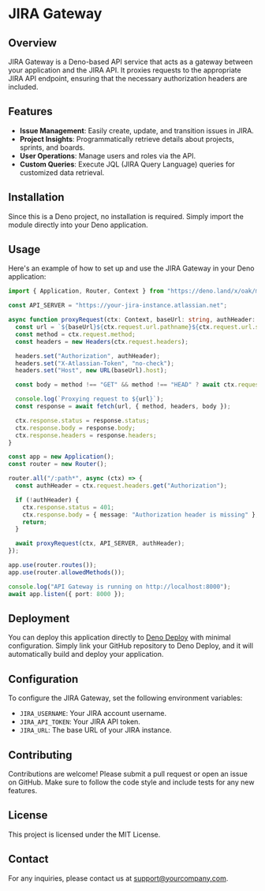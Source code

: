 # JIRA Gateway

## Overview
JIRA Gateway is a Deno-based API service that acts as a gateway between your application and the JIRA API. It proxies requests to the appropriate JIRA API endpoint, ensuring that the necessary authorization headers are included.

## Features
- **Issue Management**: Easily create, update, and transition issues in JIRA.
- **Project Insights**: Programmatically retrieve details about projects, sprints, and boards.
- **User Operations**: Manage users and roles via the API.
- **Custom Queries**: Execute JQL (JIRA Query Language) queries for customized data retrieval.

## Installation
Since this is a Deno project, no installation is required. Simply import the module directly into your Deno application.

## Usage
Here's an example of how to set up and use the JIRA Gateway in your Deno application:
```typescript
import { Application, Router, Context } from "https://deno.land/x/oak/mod.ts";

const API_SERVER = "https://your-jira-instance.atlassian.net";

async function proxyRequest(ctx: Context, baseUrl: string, authHeader: string) {
  const url = `${baseUrl}${ctx.request.url.pathname}${ctx.request.url.search}`;
  const method = ctx.request.method;
  const headers = new Headers(ctx.request.headers);

  headers.set("Authorization", authHeader);
  headers.set("X-Atlassian-Token", "no-check");
  headers.set("Host", new URL(baseUrl).host);

  const body = method !== "GET" && method !== "HEAD" ? await ctx.request.body({ type: "stream" }).value : undefined;

  console.log(`Proxying request to ${url}`);
  const response = await fetch(url, { method, headers, body });

  ctx.response.status = response.status;
  ctx.response.body = response.body;
  ctx.response.headers = response.headers;
}

const app = new Application();
const router = new Router();

router.all("/:path*", async (ctx) => {
  const authHeader = ctx.request.headers.get("Authorization");

  if (!authHeader) {
    ctx.response.status = 401;
    ctx.response.body = { message: "Authorization header is missing" };
    return;
  }

  await proxyRequest(ctx, API_SERVER, authHeader);
});

app.use(router.routes());
app.use(router.allowedMethods());

console.log("API Gateway is running on http://localhost:8000");
await app.listen({ port: 8000 });
```

## Deployment
You can deploy this application directly to [Deno Deploy](https://deno.com/deploy) with minimal configuration. Simply link your GitHub repository to Deno Deploy, and it will automatically build and deploy your application.

## Configuration
To configure the JIRA Gateway, set the following environment variables:
- `JIRA_USERNAME`: Your JIRA account username.
- `JIRA_API_TOKEN`: Your JIRA API token.
- `JIRA_URL`: The base URL of your JIRA instance.

## Contributing
Contributions are welcome! Please submit a pull request or open an issue on GitHub. Make sure to follow the code style and include tests for any new features.

## License
This project is licensed under the MIT License.

## Contact
For any inquiries, please contact us at [support@yourcompany.com](mailto:support@yourcompany.com).
